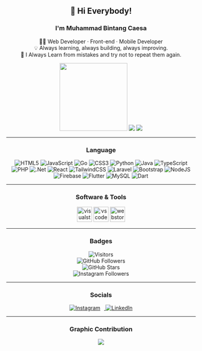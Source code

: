 <center>

## 👋 Hi Everybody!  
### I'm Muhammad Bintang Caesa

👨‍💻 Web Developer · Front-end · Mobile Developer  
💡 Always learning, always building, always improving.  
🔁 I Always Learn from mistakes and try not to repeat them again.

<div align="center">
  <img src="https://github-readme-stats.vercel.app/api?username=MuhammadBintangCaesa&show_icons=true&theme=tokyonight&cache_seconds=2700" height="180" />
  <img src="https://github-readme-stats.vercel.app/api?username=MuhammadBintangCaesa&show_icons=true&count_private=true&theme=github_dark&chace_seconds=1800" />
  <img src="https://github-readme-activity-graph.vercel.app/graph?username=MuhammadBintangCaesa&theme=github-dark" />
</div>

---

###  Language

![HTML5](https://img.shields.io/badge/html5-%23E34F26.svg?style=for-the-badge&logo=html5&logoColor=white) ![JavaScript](https://img.shields.io/badge/javascript-%23323330.svg?style=for-the-badge&logo=javascript&logoColor=%23F7DF1E) ![Go](https://img.shields.io/badge/go-%2300ADD8.svg?style=for-the-badge&logo=go&logoColor=white) ![CSS3](https://img.shields.io/badge/css3-%231572B6.svg?style=for-the-badge&logo=css3&logoColor=white) ![Python](https://img.shields.io/badge/python-3670A0?style=for-the-badge&logo=python&logoColor=ffdd54) ![Java](https://img.shields.io/badge/java-%23ED8B00.svg?style=for-the-badge&logo=openjdk&logoColor=white) ![TypeScript](https://img.shields.io/badge/typescript-%23007ACC.svg?style=for-the-badge&logo=typescript&logoColor=white) ![PHP](https://img.shields.io/badge/php-%23777BB4.svg?style=for-the-badge&logo=php&logoColor=white) ![.Net](https://img.shields.io/badge/.NET-5C2D91?style=for-the-badge&logo=.net&logoColor=white) ![React](https://img.shields.io/badge/react-%2320232a.svg?style=for-the-badge&logo=react&logoColor=%2361DAFB) ![TailwindCSS](https://img.shields.io/badge/tailwindcss-%2338B2AC.svg?style=for-the-badge&logo=tailwind-css&logoColor=white) ![Laravel](https://img.shields.io/badge/laravel-%23FF2D20.svg?style=for-the-badge&logo=laravel&logoColor=white) ![Bootstrap](https://img.shields.io/badge/bootstrap-%238511FA.svg?style=for-the-badge&logo=bootstrap&logoColor=white) ![NodeJS](https://img.shields.io/badge/node.js-6DA55F?style=for-the-badge&logo=node.js&logoColor=white) ![Firebase](https://img.shields.io/badge/firebase-%23039BE5.svg?style=for-the-badge&logo=firebase) ![Flutter](https://img.shields.io/badge/Flutter-%2302569B.svg?style=for-the-badge&logo=Flutter&logoColor=white) ![MySQL](https://img.shields.io/badge/mysql-4479A1.svg?style=for-the-badge&logo=mysql&logoColor=white)
![Dart](https://img.shields.io/badge/dart-%230175C2.svg?style=for-the-badge&logo=dart&logoColor=white)

---

### Software & Tools

<div align="center">
  <img src="https://skillicons.dev/icons?i=visualstudio" height="40" alt="visualstudio logo" />
  <img src="https://skillicons.dev/icons?i=vscode" height="40" alt="vscode logo" />
  <img src="https://skillicons.dev/icons?i=webstorm" height="40" alt="webstorm logo" />
</div>

---

### Badges

![Visitors](https://komarev.com/ghpvc/?username=MuhammadBintangCaesa&style=flat-square&color=blue)  
![GitHub Followers](https://img.shields.io/github/followers/MuhammadBintangCaesa?style=social)  
![GitHub Stars](https://img.shields.io/github/stars/MuhammadBintangCaesa?style=social) <br>
![Instagram Followers](https://img.shields.io/badge/Instagram-<9.980>-<Blue>)

---

### Socials

<a href="https://www.instagram.com/bntngca_/" target="_blank">
  <img src="https://img.icons8.com/ios-filled/30/e1306c/instagram-new.png" alt="Instagram" style="margin-right: 10px;" />
</a>
<a href="https://www.linkedin.com/in/muhammad-bintang-caesa-113b10317/" target="_blank">
  <img src="https://img.icons8.com/ios-filled/30/0077b5/linkedin.png" alt="LinkedIn" />
</a>

---

### Graphic Contribution

<div align="center">
  <img src="https://github-readme-activity-graph.vercel.app/graph?username=MuhammadBintangCaesa&theme=tokyo-night" />
</div>


